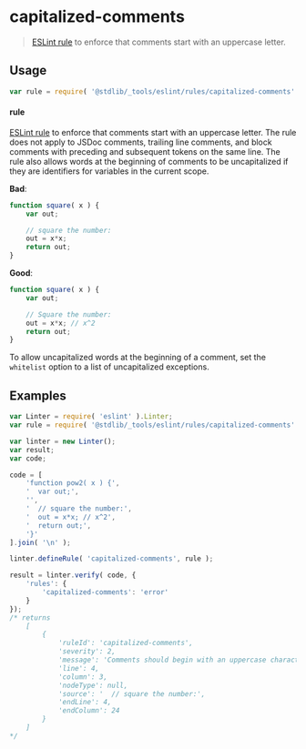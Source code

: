 <!--

@license Apache-2.0

Copyright (c) 2018 The Stdlib Authors.

Licensed under the Apache License, Version 2.0 (the "License");
you may not use this file except in compliance with the License.
You may obtain a copy of the License at

   http://www.apache.org/licenses/LICENSE-2.0

Unless required by applicable law or agreed to in writing, software
distributed under the License is distributed on an "AS IS" BASIS,
WITHOUT WARRANTIES OR CONDITIONS OF ANY KIND, either express or implied.
See the License for the specific language governing permissions and
limitations under the License.

-->

# capitalized-comments

> [ESLint rule][eslint-rules] to enforce that comments start with an uppercase letter.

<section class="intro">

</section>

<!-- /.intro -->

<section class="usage">

## Usage

```javascript
var rule = require( '@stdlib/_tools/eslint/rules/capitalized-comments' );
```

#### rule

[ESLint rule][eslint-rules] to enforce that comments start with an uppercase letter. The rule does not apply to JSDoc comments, trailing line comments, and block comments with preceding and subsequent tokens on the same line. The rule also allows words at the beginning of comments to be uncapitalized if they are identifiers for variables in the current scope.

**Bad**:

<!-- eslint-disable stdlib/capitalized-comments -->

```javascript
function square( x ) {
    var out;

    // square the number:
    out = x*x;
    return out;
}
```

**Good**:

```javascript
function square( x ) {
    var out;

    // Square the number:
    out = x*x; // x^2
    return out;
}
```

To allow uncapitalized words at the beginning of a comment, set the `whitelist` option to a list of uncapitalized exceptions.

</section>

<!-- /.usage -->

<section class="examples">

## Examples

<!-- eslint no-undef: "error" -->

```javascript
var Linter = require( 'eslint' ).Linter;
var rule = require( '@stdlib/_tools/eslint/rules/capitalized-comments' );

var linter = new Linter();
var result;
var code;

code = [
    'function pow2( x ) {',
    '  var out;',
    '',
    '  // square the number:',
    '  out = x*x; // x^2',
    '  return out;',
    '}'
].join( '\n' );

linter.defineRule( 'capitalized-comments', rule );

result = linter.verify( code, {
    'rules': {
        'capitalized-comments': 'error'
    }
});
/* returns
    [
        {
            'ruleId': 'capitalized-comments',
            'severity': 2,
            'message': 'Comments should begin with an uppercase character',
            'line': 4,
            'column': 3,
            'nodeType': null,
            'source': '  // square the number:',
            'endLine': 4,
            'endColumn': 24
        }
    ]
*/
```

</section>

<!-- /.examples -->

<section class="links">

[eslint-rules]: https://eslint.org/docs/developer-guide/working-with-rules

</section>

<!-- /.links -->
